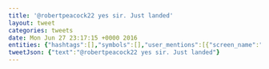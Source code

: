 ```yaml
---
title: '@robertpeacock22 yes sir. Just landed'
layout: tweet
categories: tweets
date: Mon Jun 27 23:17:15 +0000 2016
entities: {"hashtags":[],"symbols":[],"user_mentions":[{"screen_name":"robertpeacock22","name":"Robert Peacock","id":82928976,"id_str":"82928976","indices":[0,16]}],"urls":[]}
tweetJson: {"text":"@robertpeacock22 yes sir. Just landed"}
---
```

